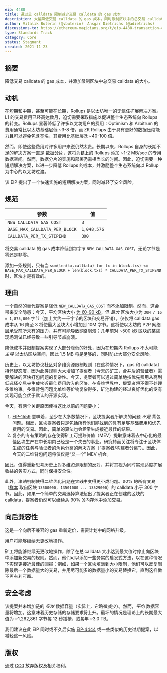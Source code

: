 ```yaml
---
eip: 4488
title: 通过总 calldata 限制减少交易 calldata 的 gas 成本
description: 大幅降低交易 calldata 的 gas 成本，同时限制区块中的总交易 calldata
author: Vitalik Buterin (@vbuterin), Ansgar Dietrichs (@adietrichs)
discussions-to: https://ethereum-magicians.org/t/eip-4488-transaction-calldata-gas-cost-reduction-with-total-calldata-limit/7555
type: Standards Track
category: Core
status: Stagnant
created: 2021-11-23
---
```


## 摘要

降低交易 calldata 的 gas 成本，并添加限制区块中总交易 calldata 的大小。

## 动机

在短期和中期，甚至可能在长期，Rollups 是以太坊唯一的无信任扩展解决方案。L1 的交易费用已经高达数月，迫切需要采取措施以促进整个生态系统向 Rollups 的转变。Rollups 显著降低了许多以太坊用户的费用：Optimism 和 Arbitrum 的费用通常比以太坊基础层低 ~3-8 倍，而 ZK Rollups 由于具有更好的数据压缩能力且可以避免包含签名，其费用比基础层低 ~40-100 倍。

然而，即使这些费用对许多用户来说仍然太贵。长期以来，Rollups 自身的长期不足的解决方案一直是 [数据分片](https://github.com/ethereum/consensus-specs#sharding)，这将为链上的 Rollups 添加 ~1-2 MB/sec 的专用数据空间。然而，数据分片的实施和部署仍需相当长的时间。因此，迫切需要一种短期解决方案，以进一步降低 Rollups 的成本，并激励整个生态系统向以 Rollup 为中心的以太坊过渡。

该 EIP 提出了一个快速实施的短期解决方案，同时减轻了安全风险。

## 规范

| 参数 | 值 |
| - | - |
| `NEW_CALLDATA_GAS_COST` | `3` |
| `BASE_MAX_CALLDATA_PER_BLOCK` | `1,048,576` |
| `CALLDATA_PER_TX_STIPEND` | `300` |

将交易 calldata 的 gas 成本降低到每字节 `NEW_CALLDATA_GAS_COST`，无论字节是零还是非零。

添加一条规则，只有当 `sum(len(tx.calldata) for tx in block.txs) <= BASE_MAX_CALLDATA_PER_BLOCK + len(block.txs) * CALLDATA_PER_TX_STIPEND` 时，区块才是有效的。

## 理由

一个自然的替代提案是降低 `NEW_CALLDATA_GAS_COST` 而不添加限制。然而，这会带来安全隐患：今天，平均区块大小 [为 60-90 kB](https://etherscan.io/chart/blocksize)，但 _最大_ 区块大小为 `30M / 16 = 1,875,000` 字节（加上大约一千字节的区块和交易开销）。仅仅将 calldata gas 成本从 16 降至 3 将使最大区块大小增加到 10M 字节。这将使以太坊的 P2P 网络层承受前所未有的压力，并有可能导致网络崩溃；几年前对 ~500 kB 区块的某些现场测试已经导致一些引导节点崩溃。

降低成本并限制提案实现了大部分降低的好处，因为在短期内 Rollups 不太可能 _主导_ 以太坊区块空间，因此 1.5 MB 将是足够的，同时防止大部分安全风险。

历史上，以太坊协议社区对多维资源限制规则（在这种情况下，gas 和 calldata）持怀疑态度，因为此类规则大大增加了提案者（今天的矿工，合并后的验证者）需要解决的区块打包问题的复杂性。今天，提案者可以通过简单地按优先费用从高到低选择交易来生成接近最佳费用收入的区块。在多维世界中，提案者将不得不处理多维约束。多维背包问题比单维等价物复杂得多，矿池构建的经过良好优化的专有实现可能会优于默认的开源实现。

今天，有两个关键原因使得这比以前的问题要小：

1. [EIP-1559](./eip-1559.md) 意味着，至少在大多数情况下，区块提案者所解决的问题 _不是_ 背包问题。相反，区块提案者只是包括所有他们能找到的具有足够基础费用和优先费用的交易。因此，简单的算法也会经常生成接近最佳的结果。
2. 复杂的专有策略的存在使得矿工可提取价值（MEV）提取意味着去中心化的最佳区块生产在中长期内已经是一个失去的事业。研究转而关注将专注于区块体生成的任务与验证者的角色分离的解决方案（“提案者/构建者分离”）。因此，今天的二维背包问题将仅仅是“又一个” MEV 机会。

因此，值得重新思考历史上对多维资源限制的反对，并将其视为同时实现适度扩展收益的务实方式，同时保持安全性。

此外，津贴机制使得二维优化问题在实践中变得更不成问题。90% 的所有交易（[样本](../assets/eip-4488/gas_and_calldata_sample.csv) 取自区块 `13500000, 13501000 ... 13529000`）的 calldata 小于 300 字节。因此，如果一个简单的交易选择算法超出了提案者正在创建的区块的 calldata，提案者仍然可以继续从 90% 的内存池中添加交易。

## 向后兼容性

这是一个向后不兼容的 gas 重新定价，需要计划中的网络升级。

用户将能够继续无更改地操作。

矿工将能够继续无更改地操作，除了在总 calldata 大小达到最大值时停止向区块中添加新交易的规则。然而，他们可以添加一些务实的启发式方法，以在这种情况下实现更接近最佳的回报：例如，如果一个区块填满到大小限制，他们可以反复删除最后一个数据量大的交易，并用尽可能多的数据量小的交易替换它，直到这样做不再有利可图。

## 安全考虑

该提案并未增加链的 _突发_ 数据容量（实际上，它略微减少）。然而，_平均_ 数据容量将增加。这意味着历史存储的存储要求将上升。最坏的情况是理论上的长期最大值为 ~1,262,861 字节每 12 秒插槽，或每年 ~3.0 TB。

我们建议在此 EIP 同时或不久后实施 [EIP-4444](./eip-4444.md) 或一些类似的历史过期提案，以减轻这一风险。

## 版权

通过 [CC0](../LICENSE.md) 放弃版权及相关权利。